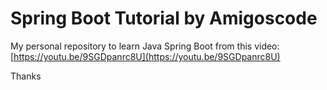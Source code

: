 # Spring Boot Tutorial by Amigoscode

My personal repository to learn Java Spring Boot from this video:\
[https://youtu.be/9SGDpanrc8U](https://youtu.be/9SGDpanrc8U)

Thanks